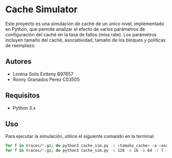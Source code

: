 # Cache Simulator

Este proyecto es una simulación de caché de un único nivel, implementado en Python, que permite analizar el efecto de varios parámetros de configuración del caché en la tasa de fallos (miss rate). Los parámetros incluyen tamaño del caché, asociatividad, tamaño de los bloques y políticas de reemplazo.

## Autores

- Lorena Solís Extteny B97657
- Ronny Granados Perez C03505

## Requisitos

- Python 3.x

## Uso

Para ejecutar la simulación, utilice el siguiente comando en la terminal:

```sh
for f in traces/*.gz; do python3 cache_sim.py -s <tamaño_cache> -a <asociatividad> -b <tamaño_bloques> -r <política_reemplazo> -t "$f"; done
for f in traces/*.gz; do python3 cache_sim.py -s 128 -a 16 -b 64 -r l -t "$f"; done

